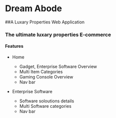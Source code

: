 # Dream Abode

##A Luxary Properties Web Application

### The ultimate luxary properties E-commerce

#### Features

- Home

  - Gadget, Enterprise Software Overview
  - Multi Item Categories
  - Gaming Console Overview
  - Nav bar

- Enterprise Software
  - Software soloutions details
  - Multi Software categories
  - Nav bar
